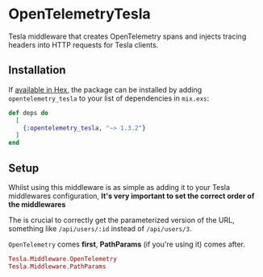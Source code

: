 # OpenTelemetryTesla

Tesla middleware that creates OpenTelemetry spans and injects tracing headers into HTTP requests for Tesla clients.


## Installation

If [available in Hex](https://hex.pm/docs/publish), the package can be installed
by adding `opentelemetry_tesla` to your list of dependencies in `mix.exs`:

```elixir
def deps do
  [
    {:opentelemetry_tesla, "~> 1.3.2"}
  ]
end
```

## Setup

Whilst using this middleware is as simple as adding it to your Tesla middlewares configuration, **It's very important to set the correct order of the middlewares**

The is crucial to correctly get the parameterized version of the URL, something like `/api/users/:id` instead of `/api/users/3`. 

`OpenTelemetry` comes **first**, **PathParams** (if you're using it) comes after.

```elixir
Tesla.Middleware.OpenTelemetry
Tesla.Middleware.PathParams
```

